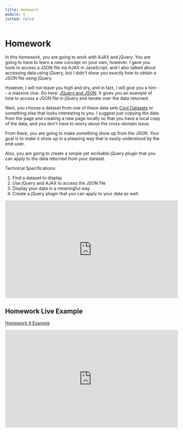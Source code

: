```yaml
---
title: Homework
module: 9
jotted: false
---
```


# Homework

In this homework, you are going to work with AJAX and jQuery.  You are going to have to learn a new concept on your own, however.  I gave you tools to access a JSON file via AJAX in JavaScript, and I also talked about accessing data using jQuery, but I didn't show you exactly how to obtain a JSON file using jQuery.  

However, I will not leave you high and dry, and in fact, I will give you a hint -- a massive clue.  Go here: [JQuery and JSON](https://www.w3schools.com/jquery/ajax_getjson.asp).  It gives you an example of how to access a JSON file in jQuery and iterate over the data returned.

Next, you choose a dataset from one of these data sets [Cool Datasets](https://github.com/jdorfman/awesome-json-datasets) or something else that looks interesting to you.  I suggest just copying the data from the page and creating a new page locally so that you have a local copy of the data, and you don't have to worry about the cross-domain issue. 

From there, you are going to make something show up from the JSON. Your goal is to make it show up in a pleasing way that is easily understood by the end-user.

Also, you are going to create a simple yet workable jQuery plugin that you can apply to the data returned from your dataset.

Technical Specifications:

1. Find a dataset to display
2. Use jQuery and AJAX to access the JSON file
3. Display your data in a meaningful way
4. Create a jQuery plugin that you can apply to your data as well.

<iframe width="560" height="315" src="https://www.youtube.com/embed/kJeBO8jhAsY" frameborder="0" allow="accelerometer; autoplay; encrypted-media; gyroscope; picture-in-picture" allowfullscreen></iframe>

## Homework Live Example

[Homework 9 Example](https://github.com/Montana-Media-Arts/441-WebTech-Spring2020-Examples/blob/master/Week%209/MART%20441%20March%2013%2C%202019.zip)

<iframe width="560" height="315" src="https://www.youtube.com/embed/xXlHw-RCe80" frameborder="0" allow="accelerometer; autoplay; encrypted-media; gyroscope; picture-in-picture" allowfullscreen></iframe>